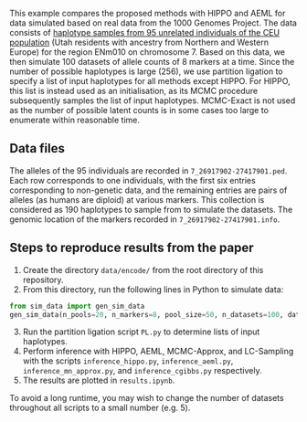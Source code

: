 This example compares the proposed methods with HIPPO and AEML for data simulated based on real data from the 1000 Genomes Project. The data consists of [haplotype samples from 95 unrelated individuals of the CEU population](https://www.internationalgenome.org/data-portal/population/CEU) (Utah residents with ancestry from Northern and Western Europe) for the region ENm010 on chromosome 7. Based on this data, we then simulate 100 datasets of allele counts of 8 markers at a time. Since the number of possible haplotypes is large (256), we use partition ligation to specify a list of input haplotypes for all methods except HIPPO. For HIPPO, this list is instead used as an initialisation, as its MCMC procedure subsequently samples the list of input haplotypes. MCMC-Exact is not used as the number of possible latent counts is in some cases too large to enumerate within reasonable time. 

## Data files
The alleles of the 95 individuals are recorded in `7_26917902-27417901.ped`. Each row corresponds to one individuals, with the first six entries corresponding to non-genetic data, and the remaining entries are pairs of alleles (as humans are diploid) at various markers. This collection is considered as 190 haplotypes to sample from to simulate the datasets. The genomic location of the markers recorded in `7_26917902-27417901.info`.

## Steps to reproduce results from the paper
1. Create the directory `data/encode/` from the root directory of this repository.
2. From this directory, run the following lines in Python to simulate data:
```python
from sim_data import gen_sim_data
gen_sim_data(n_pools=20, n_markers=8, pool_size=50, n_datasets=100, data_dir='../../data/encode/')
```
3. Run the partition ligation script `PL.py` to determine lists of input haplotypes.
4. Perform inference with HIPPO, AEML, MCMC-Approx, and LC-Sampling with the scripts `inference_hippo.py`, `inference_aeml.py`, `inference_mn_approx.py`, and `inference_cgibbs.py` respectively.
5. The results are plotted in `results.ipynb`.

To avoid a long runtime, you may wish to change the number of datasets throughout all scripts to a small number (e.g. 5). 